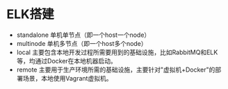 # ELK搭建
- standalone    单机单节点（即一个host一个node）
- multinode     单机多节点（即一个host多个node）
- local 主要包含本地开发过程所需要用到的基础设施，比如RabbitMQ和ELK等，均通过Docker在本地机器启动。
- remote 主要用于生产环境所需的基础设施，主要针对"虚拟机+Docker"的部署场景，本地使用Vagrant虚拟机。
